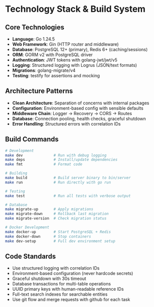 # Technology Stack & Build System

## Core Technologies
- **Language**: Go 1.24.5
- **Web Framework**: Gin (HTTP router and middleware)
- **Database**: PostgreSQL 12+ (primary), Redis 6+ (caching/sessions)
- **ORM**: GORM v2 with PostgreSQL driver
- **Authentication**: JWT tokens with golang-jwt/jwt/v5
- **Logging**: Structured logging with Logrus (JSON/text formats)
- **Migrations**: golang-migrate/v4
- **Testing**: testify for assertions and mocking

## Architecture Patterns
- **Clean Architecture**: Separation of concerns with internal packages
- **Configuration**: Environment-based config with sensible defaults
- **Middleware Chain**: Logger → Recovery → CORS → Routes
- **Database**: Connection pooling, health checks, graceful shutdown
- **Error Handling**: Structured errors with correlation IDs

## Build Commands
```bash
# Development
make dev              # Run with debug logging
make deps             # Install/update dependencies
make fmt              # Format code

# Building
make build            # Build server binary to bin/server
make run              # Run directly with go run

# Testing
make test             # Run all tests with verbose output

# Database
make migrate-up       # Apply migrations
make migrate-down     # Rollback last migration
make migrate-version  # Check migration status

# Docker Development
make docker-up        # Start PostgreSQL + Redis
make docker-down      # Stop containers
make dev-setup        # Full dev environment setup
```

## Code Standards
- Use structured logging with correlation IDs
- Environment-based configuration (never hardcode secrets)
- Graceful shutdown with 30s timeout
- Database transactions for multi-table operations
- UUID primary keys with human-readable reference IDs
- Full-text search indexes for searchable entities
- Use git flow and merge requests with github for each task